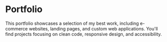 # Portfolio
This portfolio showcases a selection of my best work, including e-commerce websites, landing pages, and custom web applications. You'll find projects focusing on clean code, responsive design, and accessibility.
